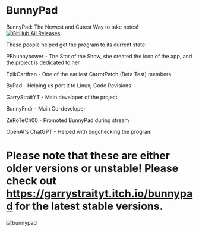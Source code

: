 # BunnyPad
BunnyPad: The Newest and Cutest Way to take notes!
[![GitHub All Releases](https://img.shields.io/github/downloads/)]()

These people helped get the program to its current state:

PBbunnypower - The Star of the Show, she created the icon of the app, and the project is dedicated to her

EpikCartfren - One of the earliest CarrotPatch (Beta Test) members

ByPad - Helping us port it to Linux; Code Revisions

GarryStraitYT - Main developer of the project

BunnyFndr - Main Co-developer

ZeRoTeCh00 - Promoted BunnyPad during stream

OpenAI's ChatGPT - Helped with bugchecking the program

# Please note that these are either older versions or unstable! Please check out https://garrystraityt.itch.io/bunnypad for the latest stable versions.
![bunnypad](https://github.com/GSYT-Productions/bunnypad/assets/92406354/ed685452-39aa-4537-b63b-e16131f3d1d6)
